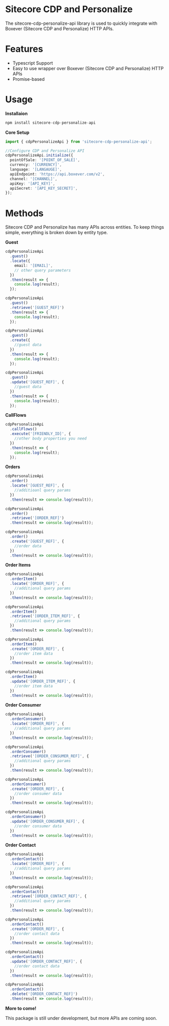 # Sitecore CDP and Personalize

The sitecore-cdp-personalize-api library is used to quickly integrate with Boxever (Sitecore CDP and Personalize) HTTP APIs.

# Features

- Typescript Support
- Easy to use wrapper over Boxever (Sitecore CDP and Personalize) HTTP APIs
- Promise-based

# Usage

**Installaion**

```js
npm install sitecore-cdp-personalize-api
```

**Core Setup**

```ts
import { cdpPersonalizeApi } from 'sitecore-cdp-personalize-api';

//Configure CDP and Personalize API
cdpPersonalizeApi.initialize({
  pointOfSale: '[POINT_OF_SALE]',
  currency: '[CURRENCY]',
  language: '[LANGAUGE]',
  apiEndpoint: 'https://api.boxever.com/v2',
  channel: '[CHANNEL]',
  apiKey: '[API_KEY]',
  apiSecret: '[API_KEY_SECRET]',
});
```

# Methods

Sitecore CDP and Personalize has many APIs across entities. To keep things simple, everything is broken down by entity type.

**Guest**

```ts
cdpPersonalizeApi
  .guest()
  .locate({
    email: '[EMAIL]',
    // other query parameters
  })
  .then(result => {
    console.log(result);
  });

cdpPersonalizeApi
  .guest()
  .retrieve('[GUEST_REF]')
  .then(result => {
    console.log(result);
  });

cdpPersonalizeApi
  .guest()
  .create({
    //guest data
  })
  .then(result => {
    console.log(result);
  });

cdpPersonalizeApi
  .guest()
  .update('[GUEST_REF]', {
    //guest data
  })
  .then(result => {
    console.log(result);
  });
```

**CallFlows**

```ts
cdpPersonalizeApi
  .callFlows()
  .execute('[FRIENDLY_ID]', {
    //other body properties you need
  })
  .then(result => {
    console.log(result);
  });
```

**Orders**

```ts
cdpPersonalizeApi
  .order()
  .locate('[GUEST_REF]', {
    //additioanl query params
  })
  .then(result => console.log(result));

cdpPersonalizeApi
  .order()
  .retrieve('[ORDER_REF]')
  .then(result => console.log(result));

cdpPersonalizeApi
  .order()
  .create('[GUEST_REF]', {
    //order data
  })
  .then(result => console.log(result));
```

**Order Items**

```js
cdpPersonalizeApi
  .orderItem()
  .locate('[ORDER_REF]', {
    //additional query params
  })
  .then(result => console.log(result));

cdpPersonalizeApi
  .orderItem()
  .retrieve('[ORDER_ITEM_REF]', {
    //additional query params
  })
  .then(result => console.log(result));

cdpPersonalizeApi
  .orderItem()
  .create('[ORDER_REF]', {
    //order item data
  })
  .then(result => console.log(result));

cdpPersonalizeApi
  .orderItem()
  .update('[ORDER_ITEM_REF]', {
    //order item data
  })
  .then(result => console.log(result));
```

**Order Consumer**

```ts
cdpPersonalizeApi
  .orderConsumer()
  .locate('[ORDER_REF]', {
    //additional query params
  })
  .then(result => console.log(result));

cdpPersonalizeApi
  .orderConsumer()
  .retrieve('[ORDER_CONSUMER_REF]', {
    //additional query params
  })
  .then(result => console.log(result));

cdpPersonalizeApi
  .orderConsumer()
  .create('[ORDER_REF]', {
    //order consumer data
  })
  .then(result => console.log(result));

cdpPersonalizeApi
  .orderConsumer()
  .update('[ORDER_CONSUMER_REF]', {
    //order consumer data
  })
  .then(result => console.log(result));
```

**Order Contact**

```ts
cdpPersonalizeApi
  .orderContact()
  .locate('[ORDER_REF]', {
    //additional query params
  })
  .then(result => console.log(result));

cdpPersonalizeApi
  .orderContact()
  .retrieve('[ORDER_CONTACT_REF]', {
    //additional query params
  })
  .then(result => console.log(result));

cdpPersonalizeApi
  .orderContact()
  .create('[ORDER_REF]', {
    //order contact data
  })
  .then(result => console.log(result));

cdpPersonalizeApi
  .orderContact()
  .update('[ORDER_CONTACT_REF]', {
    //order contact data
  })
  .then(result => console.log(result));

cdpPersonalizeApi
  .orderContact()
  .delete('[ORDER_CONTACT_REF]')
  .then(result => console.log(result));
```

**More to come!**

This package is still under development, but more APIs are coming soon.
